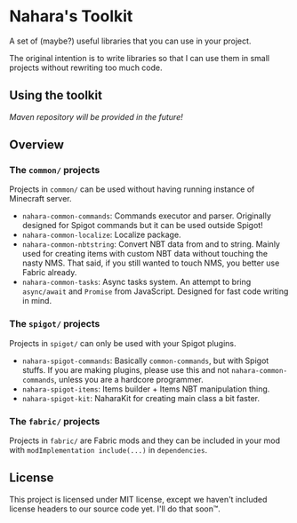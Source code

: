 # Nahara's Toolkit
A set of (maybe?) useful libraries that you can use in your project.

The original intention is to write libraries so that I can use them in small projects without rewriting too much code.

## Using the toolkit
_Maven repository will be provided in the future!_

## Overview
### The ``common/`` projects
Projects in ``common/`` can be used without having running instance of Minecraft server.

- ``nahara-common-commands``: Commands executor and parser. Originally designed for Spigot commands but it can be used outside Spigot!
- ``nahara-common-localize``: Localize package.
- ``nahara-common-nbtstring``: Convert NBT data from and to string. Mainly used for creating items with custom NBT data without touching the nasty NMS. That said, if you still wanted to touch NMS, you better use Fabric already.
- ``nahara-common-tasks``: Async tasks system. An attempt to bring ``async/await`` and ``Promise`` from JavaScript. Designed for fast code writing in mind.

### The ``spigot/`` projects
Projects in ``spigot/`` can only be used with your Spigot plugins.

- ``nahara-spigot-commands``: Basically ``common-commands``, but with Spigot stuffs. If you are making plugins, please use this and not ``nahara-common-commands``, unless you are a hardcore programmer.
- ``nahara-spigot-items``: Items builder + Items NBT manipulation thing.
- ``nahara-spigot-kit``: NaharaKit for creating main class a bit faster.

### The ``fabric/`` projects
Projects in ``fabric/`` are Fabric mods and they can be included in your mod with ``modImplementation include(...)`` in ``dependencies``.

## License
This project is licensed under MIT license, except we haven't included license headers to our source code yet. I'll do that soon™.
